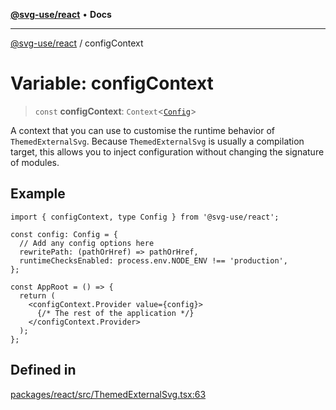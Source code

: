 [**@svg-use/react**](../README.md) • **Docs**

---

[@svg-use/react](../README.md) / configContext

# Variable: configContext

> `const` **configContext**: `Context`\<[`Config`](../type-aliases/Config.md)\>

A context that you can use to customise the runtime behavior of
`ThemedExternalSvg`. Because `ThemedExternalSvg` is usually a compilation
target, this allows you to inject configuration without changing the signature
of modules.

## Example

```tsx
import { configContext, type Config } from '@svg-use/react';

const config: Config = {
  // Add any config options here
  rewritePath: (pathOrHref) => pathOrHref,
  runtimeChecksEnabled: process.env.NODE_ENV !== 'production',
};

const AppRoot = () => {
  return (
    <configContext.Provider value={config}>
      {/* The rest of the application */}
    </configContext.Provider>
  );
};
```

## Defined in

[packages/react/src/ThemedExternalSvg.tsx:63](https://github.com/fpapado/svg-use/blob/main/packages/react/src/ThemedExternalSvg.tsx#L63)
